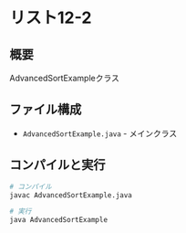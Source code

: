 # リスト12-2

## 概要
AdvancedSortExampleクラス

## ファイル構成
- `AdvancedSortExample.java` - メインクラス

## コンパイルと実行
```bash
# コンパイル
javac AdvancedSortExample.java

# 実行
java AdvancedSortExample
```
